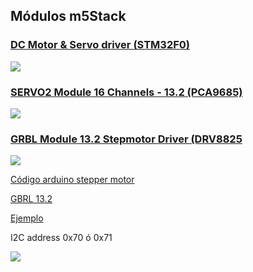 ## Módulos m5Stack


### [DC Motor & Servo driver (STM32F0)](https://m5stack.com/collections/m5-module/products/goplus2-dc-motor-and-servo-driver-module-stm32f0)

![](https://cdn.shopify.com/s/files/1/0056/7689/2250/products/4_cf88fd68-748e-43ab-9e17-3eec9ca3659e_1200x1200.jpg?v=1601857651)

### [SERVO2 Module 16 Channels - 13.2 (PCA9685)](https://m5stack.com/collections/m5-module/products/servo2-module-16-channels-13-2-pca9685)

![](https://cdn.shopify.com/s/files/1/0056/7689/2250/products/1_20ee1bef-57de-444b-b7a1-a416dc62ae8c_1200x1200.jpg?v=1603067297)

### [GRBL Module 13.2 Stepmotor Driver (DRV8825](https://m5stack.com/collections/m5-module/products/grbl-module-13-2-stepmotor-driver-drv8825)

![](https://cdn.shopify.com/s/files/1/0056/7689/2250/products/1_93ad3ed3-4f50-44e7-aac3-f7425e413383_1200x1200.jpg?v=1611534138)

[Código arduino stepper motor](https://github.com/m5stack/stepmotor_module/blob/master/Example/Arduino/StepMotor_M5test/StepMotor_M5test.ino)

[GBRL 13.2](https://github.com/m5stack/M5Stack/tree/master/examples/Modules/GRBL13.2)

[Ejemplo](https://docs.m5stack.com/#/en/module/grbl13.2?id=example)

I2C address 0x70 ó 0x71

![](https://docs.m5stack.com/assets/img/product_pics/module/grbl13.2/grbl13.2_03.webp)

